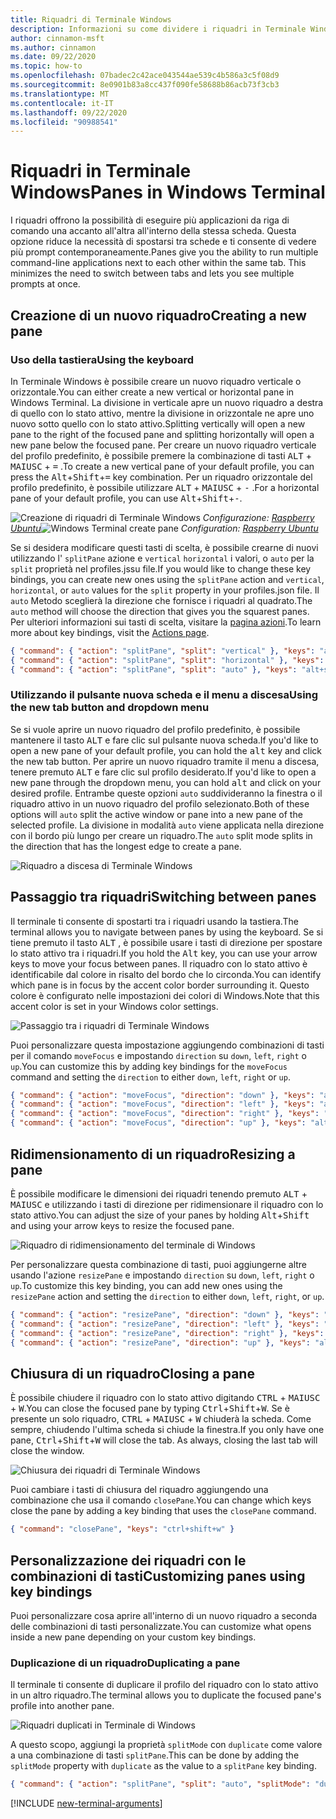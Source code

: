 ```yaml
---
title: Riquadri di Terminale Windows
description: Informazioni su come dividere i riquadri in Terminale Windows.
author: cinnamon-msft
ms.author: cinnamon
ms.date: 09/22/2020
ms.topic: how-to
ms.openlocfilehash: 07badec2c42ace043544ae539c4b586a3c5f08d9
ms.sourcegitcommit: 8e0901b83a8cc437f090fe58688b86acb73f3cb3
ms.translationtype: MT
ms.contentlocale: it-IT
ms.lasthandoff: 09/22/2020
ms.locfileid: "90988541"
---
```

# <a name="panes-in-windows-terminal"></a><span data-ttu-id="69e90-103">Riquadri in Terminale Windows</span><span class="sxs-lookup"><span data-stu-id="69e90-103">Panes in Windows Terminal</span></span>

<span data-ttu-id="69e90-104">I riquadri offrono la possibilità di eseguire più applicazioni da riga di comando una accanto all'altra all'interno della stessa scheda. Questa opzione riduce la necessità di spostarsi tra schede e ti consente di vedere più prompt contemporaneamente.</span><span class="sxs-lookup"><span data-stu-id="69e90-104">Panes give you the ability to run multiple command-line applications next to each other within the same tab. This minimizes the need to switch between tabs and lets you see multiple prompts at once.</span></span>

## <a name="creating-a-new-pane"></a><span data-ttu-id="69e90-105">Creazione di un nuovo riquadro</span><span class="sxs-lookup"><span data-stu-id="69e90-105">Creating a new pane</span></span>

### <a name="using-the-keyboard"></a><span data-ttu-id="69e90-106">Uso della tastiera</span><span class="sxs-lookup"><span data-stu-id="69e90-106">Using the keyboard</span></span>

<span data-ttu-id="69e90-107">In Terminale Windows è possibile creare un nuovo riquadro verticale o orizzontale.</span><span class="sxs-lookup"><span data-stu-id="69e90-107">You can either create a new vertical or horizontal pane in Windows Terminal.</span></span> <span data-ttu-id="69e90-108">La divisione in verticale apre un nuovo riquadro a destra di quello con lo stato attivo, mentre la divisione in orizzontale ne apre uno nuovo sotto quello con lo stato attivo.</span><span class="sxs-lookup"><span data-stu-id="69e90-108">Splitting vertically will open a new pane to the right of the focused pane and splitting horizontally will open a new pane below the focused pane.</span></span> <span data-ttu-id="69e90-109">Per creare un nuovo riquadro verticale del profilo predefinito, è possibile premere la combinazione di tasti <kbd>ALT</kbd> + <kbd>MAIUSC</kbd> + <kbd>=</kbd> .</span><span class="sxs-lookup"><span data-stu-id="69e90-109">To create a new vertical pane of your default profile, you can press the <kbd>Alt</kbd>+<kbd>Shift</kbd>+<kbd>=</kbd> key combination.</span></span> <span data-ttu-id="69e90-110">Per un riquadro orizzontale del profilo predefinito, è possibile utilizzare <kbd>ALT</kbd> + <kbd>MAIUSC</kbd> + <kbd>-</kbd> .</span><span class="sxs-lookup"><span data-stu-id="69e90-110">For a horizontal pane of your default profile, you can use <kbd>Alt</kbd>+<kbd>Shift</kbd>+<kbd>-</kbd>.</span></span>

<span data-ttu-id="69e90-111">![Creazione di riquadri di Terminale Windows](./images/open-panes.gif)
_Configurazione: [Raspberry Ubuntu](./custom-terminal-gallery/raspberry-ubuntu.md)_</span><span class="sxs-lookup"><span data-stu-id="69e90-111">![Windows Terminal create pane](./images/open-panes.gif)
_Configuration: [Raspberry Ubuntu](./custom-terminal-gallery/raspberry-ubuntu.md)_</span></span>

<span data-ttu-id="69e90-112">Se si desidera modificare questi tasti di scelta, è possibile crearne di nuovi utilizzando l' `splitPane` azione e `vertical` `horizontal` i valori, o `auto` per la `split` proprietà nel profiles.jssu file.</span><span class="sxs-lookup"><span data-stu-id="69e90-112">If you would like to change these key bindings, you can create new ones using the `splitPane` action and `vertical`, `horizontal`, or `auto` values for the `split` property in your profiles.json file.</span></span> <span data-ttu-id="69e90-113">Il `auto` Metodo sceglierà la direzione che fornisce i riquadri al quadrato.</span><span class="sxs-lookup"><span data-stu-id="69e90-113">The `auto` method will choose the direction that gives you the squarest panes.</span></span> <span data-ttu-id="69e90-114">Per ulteriori informazioni sui tasti di scelta, visitare la [pagina azioni](./customize-settings/actions.md).</span><span class="sxs-lookup"><span data-stu-id="69e90-114">To learn more about key bindings, visit the [Actions page](./customize-settings/actions.md).</span></span>

```json
{ "command": { "action": "splitPane", "split": "vertical" }, "keys": "alt+shift+=" },
{ "command": { "action": "splitPane", "split": "horizontal" }, "keys": "alt+shift+-" },
{ "command": { "action": "splitPane", "split": "auto" }, "keys": "alt+shift+d" }
```

### <a name="using-the-new-tab-button-and-dropdown-menu"></a><span data-ttu-id="69e90-115">Utilizzando il pulsante nuova scheda e il menu a discesa</span><span class="sxs-lookup"><span data-stu-id="69e90-115">Using the new tab button and dropdown menu</span></span>

<span data-ttu-id="69e90-116">Se si vuole aprire un nuovo riquadro del profilo predefinito, è possibile mantenere il tasto <kbd>ALT</kbd> e fare clic sul pulsante nuova scheda.</span><span class="sxs-lookup"><span data-stu-id="69e90-116">If you'd like to open a new pane of your default profile, you can hold the <kbd>alt</kbd> key and click the new tab button.</span></span> <span data-ttu-id="69e90-117">Per aprire un nuovo riquadro tramite il menu a discesa, tenere premuto <kbd>ALT</kbd> e fare clic sul profilo desiderato.</span><span class="sxs-lookup"><span data-stu-id="69e90-117">If you'd like to open a new pane through the dropdown menu, you can hold <kbd>alt</kbd> and click on your desired profile.</span></span> <span data-ttu-id="69e90-118">Entrambe queste opzioni `auto` suddivideranno la finestra o il riquadro attivo in un nuovo riquadro del profilo selezionato.</span><span class="sxs-lookup"><span data-stu-id="69e90-118">Both of these options will `auto` split the active window or pane into a new pane of the selected profile.</span></span> <span data-ttu-id="69e90-119">La divisione in modalità `auto` viene applicata nella direzione con il bordo più lungo per creare un riquadro.</span><span class="sxs-lookup"><span data-stu-id="69e90-119">The `auto` split mode splits in the direction that has the longest edge to create a pane.</span></span>

![Riquadro a discesa di Terminale Windows](./images/alt-click-pane.gif)

## <a name="switching-between-panes"></a><span data-ttu-id="69e90-121">Passaggio tra riquadri</span><span class="sxs-lookup"><span data-stu-id="69e90-121">Switching between panes</span></span>

<span data-ttu-id="69e90-122">Il terminale ti consente di spostarti tra i riquadri usando la tastiera.</span><span class="sxs-lookup"><span data-stu-id="69e90-122">The terminal allows you to navigate between panes by using the keyboard.</span></span> <span data-ttu-id="69e90-123">Se si tiene premuto il tasto <kbd>ALT</kbd> , è possibile usare i tasti di direzione per spostare lo stato attivo tra i riquadri.</span><span class="sxs-lookup"><span data-stu-id="69e90-123">If you hold the <kbd>Alt</kbd> key, you can use your arrow keys to move your focus between panes.</span></span> <span data-ttu-id="69e90-124">Il riquadro con lo stato attivo è identificabile dal colore in risalto del bordo che lo circonda.</span><span class="sxs-lookup"><span data-stu-id="69e90-124">You can identify which pane is in focus by the accent color border surrounding it.</span></span> <span data-ttu-id="69e90-125">Questo colore è configurato nelle impostazioni dei colori di Windows.</span><span class="sxs-lookup"><span data-stu-id="69e90-125">Note that this accent color is set in your Windows color settings.</span></span>

![Passaggio tra i riquadri di Terminale Windows](./images/navigate-panes.gif)

<span data-ttu-id="69e90-127">Puoi personalizzare questa impostazione aggiungendo combinazioni di tasti per il comando `moveFocus` e impostando `direction` su `down`, `left`, `right` o `up`.</span><span class="sxs-lookup"><span data-stu-id="69e90-127">You can customize this by adding key bindings for the `moveFocus` command and setting the `direction` to either `down`, `left`, `right` or `up`.</span></span>

```json
{ "command": { "action": "moveFocus", "direction": "down" }, "keys": "alt+down" },
{ "command": { "action": "moveFocus", "direction": "left" }, "keys": "alt+left" },
{ "command": { "action": "moveFocus", "direction": "right" }, "keys": "alt+right" },
{ "command": { "action": "moveFocus", "direction": "up" }, "keys": "alt+up" }
```

## <a name="resizing-a-pane"></a><span data-ttu-id="69e90-128">Ridimensionamento di un riquadro</span><span class="sxs-lookup"><span data-stu-id="69e90-128">Resizing a pane</span></span>

<span data-ttu-id="69e90-129">È possibile modificare le dimensioni dei riquadri tenendo premuto <kbd>ALT</kbd> + <kbd>MAIUSC</kbd> e utilizzando i tasti di direzione per ridimensionare il riquadro con lo stato attivo.</span><span class="sxs-lookup"><span data-stu-id="69e90-129">You can adjust the size of your panes by holding <kbd>Alt</kbd>+<kbd>Shift</kbd> and using your arrow keys to resize the focused pane.</span></span>

![Riquadro di ridimensionamento del terminale di Windows](./images/resize-panes.gif)

<span data-ttu-id="69e90-131">Per personalizzare questa combinazione di tasti, puoi aggiungerne altre usando l'azione `resizePane` e impostando `direction` su `down`, `left`, `right` o `up`.</span><span class="sxs-lookup"><span data-stu-id="69e90-131">To customize this key binding, you can add new ones using the `resizePane` action and setting the `direction` to either `down`, `left`, `right`, or `up`.</span></span>

```json
{ "command": { "action": "resizePane", "direction": "down" }, "keys": "alt+shift+down" },
{ "command": { "action": "resizePane", "direction": "left" }, "keys": "alt+shift+left" },
{ "command": { "action": "resizePane", "direction": "right" }, "keys": "alt+shift+right" },
{ "command": { "action": "resizePane", "direction": "up" }, "keys": "alt+shift+up" }
```

## <a name="closing-a-pane"></a><span data-ttu-id="69e90-132">Chiusura di un riquadro</span><span class="sxs-lookup"><span data-stu-id="69e90-132">Closing a pane</span></span>

<span data-ttu-id="69e90-133">È possibile chiudere il riquadro con lo stato attivo digitando <kbd>CTRL</kbd> + <kbd>MAIUSC</kbd> + <kbd>W</kbd>.</span><span class="sxs-lookup"><span data-stu-id="69e90-133">You can close the focused pane by typing <kbd>Ctrl</kbd>+<kbd>Shift</kbd>+<kbd>W</kbd>.</span></span> <span data-ttu-id="69e90-134">Se è presente un solo riquadro, <kbd>CTRL</kbd> + <kbd>MAIUSC</kbd> + <kbd>W</kbd> chiuderà la scheda. Come sempre, chiudendo l'ultima scheda si chiude la finestra.</span><span class="sxs-lookup"><span data-stu-id="69e90-134">If you only have one pane, <kbd>Ctrl</kbd>+<kbd>Shift</kbd>+<kbd>W</kbd> will close the tab. As always, closing the last tab will close the window.</span></span>

![Chiusura dei riquadri di Terminale Windows](./images/close-panes.gif)

<span data-ttu-id="69e90-136">Puoi cambiare i tasti di chiusura del riquadro aggiungendo una combinazione che usa il comando `closePane`.</span><span class="sxs-lookup"><span data-stu-id="69e90-136">You can change which keys close the pane by adding a key binding that uses the `closePane` command.</span></span>

```json
{ "command": "closePane", "keys": "ctrl+shift+w" }
```

## <a name="customizing-panes-using-key-bindings"></a><span data-ttu-id="69e90-137">Personalizzazione dei riquadri con le combinazioni di tasti</span><span class="sxs-lookup"><span data-stu-id="69e90-137">Customizing panes using key bindings</span></span>

<span data-ttu-id="69e90-138">Puoi personalizzare cosa aprire all'interno di un nuovo riquadro a seconda delle combinazioni di tasti personalizzate.</span><span class="sxs-lookup"><span data-stu-id="69e90-138">You can customize what opens inside a new pane depending on your custom key bindings.</span></span>

### <a name="duplicating-a-pane"></a><span data-ttu-id="69e90-139">Duplicazione di un riquadro</span><span class="sxs-lookup"><span data-stu-id="69e90-139">Duplicating a pane</span></span>

<span data-ttu-id="69e90-140">Il terminale ti consente di duplicare il profilo del riquadro con lo stato attivo in un altro riquadro.</span><span class="sxs-lookup"><span data-stu-id="69e90-140">The terminal allows you to duplicate the focused pane's profile into another pane.</span></span>

![Riquadri duplicati in Terminale di Windows](./images/duplicate-panes.gif)

<span data-ttu-id="69e90-142">A questo scopo, aggiungi la proprietà `splitMode` con `duplicate` come valore a una combinazione di tasti `splitPane`.</span><span class="sxs-lookup"><span data-stu-id="69e90-142">This can be done by adding the `splitMode` property with `duplicate` as the value to a `splitPane` key binding.</span></span>

```json
{ "command": { "action": "splitPane", "split": "auto", "splitMode": "duplicate" }, "keys": "alt+shift+d" }
```

[!INCLUDE [new-terminal-arguments](./new-terminal-arguments.md)]
